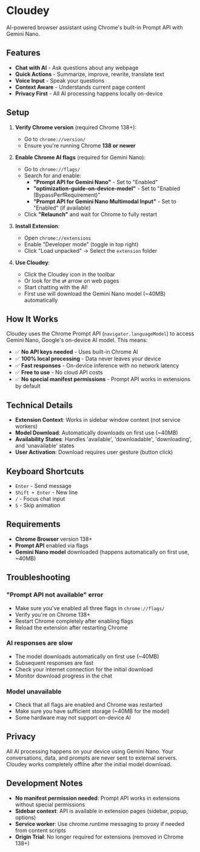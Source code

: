 # Cloudey

AI-powered browser assistant using Chrome's built-in Prompt API with Gemini Nano.

## Features

- **Chat with AI** - Ask questions about any webpage
- **Quick Actions** - Summarize, improve, rewrite, translate text
- **Voice Input** - Speak your questions
- **Context Aware** - Understands current page content
- **Privacy First** - All AI processing happens locally on-device

## Setup

1. **Verify Chrome version** (required Chrome 138+):
   - Go to `chrome://version/`
   - Ensure you're running Chrome **138 or newer**

2. **Enable Chrome AI flags** (required for Gemini Nano):
   - Go to `chrome://flags/`
   - Search for and enable:
     - **"Prompt API for Gemini Nano"** - Set to "Enabled"
     - **"optimization-guide-on-device-model"** - Set to "Enabled (BypassPerfRequirement)"
     - **"Prompt API for Gemini Nano Multimodal Input"** - Set to "Enabled" (if available)
   - Click **"Relaunch"** and wait for Chrome to fully restart

3. **Install Extension**: 
   - Open `chrome://extensions`
   - Enable "Developer mode" (toggle in top right)
   - Click "Load unpacked" → Select the `extension` folder

4. **Use Cloudey**:
   - Click the Cloudey icon in the toolbar
   - Or look for the ⇄ arrow on web pages
   - Start chatting with the AI!
   - First use will download the Gemini Nano model (~40MB) automatically

## How It Works

Cloudey uses the Chrome Prompt API (`navigator.languageModel`) to access Gemini Nano, Google's on-device AI model. This means:

- ✅ **No API keys needed** - Uses built-in Chrome AI
- ✅ **100% local processing** - Data never leaves your device
- ✅ **Fast responses** - On-device inference with no network latency
- ✅ **Free to use** - No cloud API costs
- ✅ **No special manifest permissions** - Prompt API works in extensions by default

## Technical Details

- **Extension Context**: Works in sidebar window context (not service workers)
- **Model Download**: Automatically downloads on first use (~40MB)
- **Availability States**: Handles 'available', 'downloadable', 'downloading', and 'unavailable' states
- **User Activation**: Download requires user gesture (button click)

## Keyboard Shortcuts

- `Enter` - Send message
- `Shift + Enter` - New line
- `/` - Focus chat input
- `S` - Skip animation

## Requirements

- **Chrome Browser** version 138+
- **Prompt API** enabled via flags
- **Gemini Nano model** downloaded (happens automatically on first use, ~40MB)

## Troubleshooting

### "Prompt API not available" error
- Make sure you've enabled all three flags in `chrome://flags/`
- Verify you're on Chrome 138+
- Restart Chrome completely after enabling flags
- Reload the extension after restarting Chrome

### AI responses are slow
- The model downloads automatically on first use (~40MB)
- Subsequent responses are fast
- Check your internet connection for the initial download
- Monitor download progress in the chat

### Model unavailable
- Check that all flags are enabled and Chrome was restarted
- Make sure you have sufficient storage (~40MB for the model)
- Some hardware may not support on-device AI

## Privacy

All AI processing happens on your device using Gemini Nano. Your conversations, data, and prompts are never sent to external servers. Cloudey works completely offline after the initial model download.

## Development Notes

- **No manifest permission needed**: Prompt API works in extensions without special permissions
- **Sidebar context**: API is available in extension pages (sidebar, popup, options)
- **Service worker**: Use chrome.runtime messaging to proxy if needed from content scripts
- **Origin Trial**: No longer required for extensions (removed in Chrome 138+)